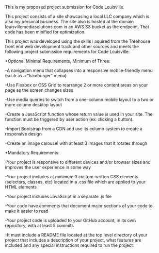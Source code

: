 This is my proposed project submission for Code Louisville.

This project consists of a site showcasing a local LLC company which is also my personal business. The site also is hosted at the domain louisvillemediasolutions.com in an AWS S3 bucket as the endpoint. That code has been minified for optimization.

This project was developed using the skills I aquired from the Treehouse front end web development track and other sources and meets the following project submission requirements for Code Louisville:

*Optional Minimal Requirements, Minimum of Three:

-A navigation menu that collapses into a responsive mobile-friendly menu (such as a “hamburger” menu)

-Use Flexbox or CSS Grid to rearrange 2 or more content areas on your page as the screen changes sizes

-Use media queries to switch from a one-column mobile layout to a two or more column desktop layout

-Create a JavaScript function whose return value is used in your site. The function must be triggered by user action (ex: clicking a button).

-Import Bootstrap from a CDN and use its column system to create a responsive design

-Create an image carousel with at least 3 images that it rotates through


*Mandatory Requirements:

-Your project is responsive to different devices and/or browser sizes and improves the user experience in some way

-Your project includes at minimum 3 custom-written CSS elements (selectors, classes, etc) located in a .css file which are applied to your HTML elements

-Your project includes JavaScript in a separate .js file

-Your code have comments that document major sections of your code to make it easier to read

-Your project code is uploaded to your GitHub account, in its own repository, with at least 5 commits

-It must include a README file located at the top level directory of your project that includes a description of your project, what features are included and any special instructions required to run the project.